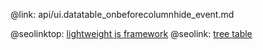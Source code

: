 @link: api/ui.datatable_onbeforecolumnhide_event.md

@seolinktop: [lightweight js framework](https://webix.com)
@seolink: [tree table](https://webix.com/widget/treetable/)